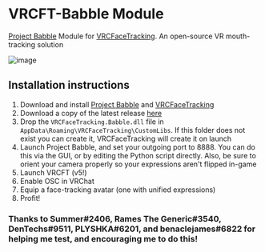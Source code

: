 # VRCFT-Babble Module

[Project Babble](https://github.com/SummerSigh/ProjectBabble) Module for [VRCFaceTracking](https://github.com/benaclejames/VRCFaceTracking). An open-source VR mouth-tracking solution

![image](https://github.com/dfgHiatus/VRCFT-Babble/assets/51272212/90601f30-55a4-48af-a012-9cdb9bc47aa6)

## Installation instructions

1) Download and install [Project Babble](https://github.com/SummerSigh/ProjectBabble) and [VRCFaceTracking](https://github.com/benaclejames/VRCFaceTracking)
1) Download a copy of the latest release [here](https://github.com/dfgHiatus/VRCFT-Babble/releases/latest)
1) Drop the `VRCFaceTracking.Babble.dll` file in `AppData\Roaming\VRCFaceTracking\CustomLibs`. If this folder does not exist you can create it, VRCFaceTracking will create it on launch
1) Launch Project Babble, and set your outgoing port to 8888. You can do this via the GUI, or by editing the Python script directly. Also, be sure to orient your camera properly so your expressions aren't flipped in-game
1) Launch VRCFT (v5!)
1) Enable OSC in VRChat
1) Equip a face-tracking avatar (one with unified expressions)
1) Profit!

### Thanks to Summer#2406, Rames The Generic#3540, DenTechs#9511, PLYSHKA#6201, and benaclejames#6822 for helping me test, and encouraging me to do this!

